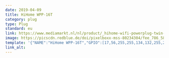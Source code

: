 ```yaml
---
date: 2019-04-09
title: HiHome WPP-16T
category: plug
type: Plug
standard: eu
link: https://www.mediamarkt.nl/nl/product/_hihome-wifi-powerplug-twin-1606332.html
image: https://picscdn.redblue.de/doi/pixelboxx-mss-80234304/fee_786_587_png/HIHOME-Wifi-powerplug-Twin
template: '{"NAME":"HiHome WPP-16T","GPIO":[17,56,255,255,134,132,255,255,18,255,22,130,21],"FLAG":1,"BASE":18}' 
link_alt: 
---
```


